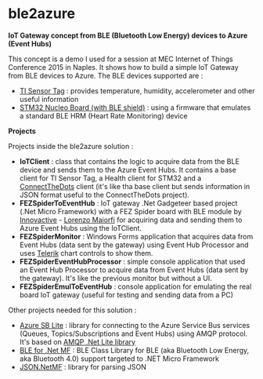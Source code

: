 # ble2azure

**IoT Gateway concept from BLE (Bluetooth Low Energy) devices to Azure (Event Hubs)**

This concept is a demo I used for a session at MEC Internet of Things Conference 2015 in Naples.
It shows how to build a simple IoT Gateway from BLE devices to Azure.
The BLE devices supported are :

* [TI Sensor Tag](http://www.ti.com/ww/en/wireless_connectivity/sensortag/) : provides temperature, humidity, accelerometer and other useful information
* [STM32 Nucleo Board (with BLE shield)](https://developer.mbed.org/teams/ST-Americas-mbed-Team/code/Nucleo_BLE_HeartRate/wiki/Homepage) : using a firmware that emulates a standard BLE HRM (Heart Rate Monitoring) device

**Projects**

Projects inside the ble2azure solution :

* **IoTClient** : class that contains the logic to acquire data from the BLE device and sends them to the Azure Event Hubs. It contains a base client for TI Sensor Tag, a Health client for STM32 and a [ConnectTheDots](https://github.com/MSOpenTech/connectthedots) client (it's like tha base client but sends information in JSON format useful to the ConnectTheDots project).
* **FEZSpiderToEventHub** : IoT gateway .Net Gadgeteer based project (.Net Micro Framework) with a FEZ Spider board with BLE module by [Innovactive](http://www.innovactive.it/) - [Lorenzo Maiorfi](http://mvp.microsoft.com/en-us/mvp/Lorenzo%20Maiorfi-5000212) for acquiring data and sending them to Azure Event Hubs using the IoTClient.
* **FEZSpiderMonitor** : Windows Forms application that acquires data from Event Hubs (data sent by the gateway) using Event Hub Processor and uses [Telerik](http://www.telerik.com/) chart controls to show them.
* **FEZSpiderEventHubProcessor** : simple console application that used an Event Hub Processor to acquire data from Event Hubs (data sent by the gateway). It's like the previous monitor but without a UI.
* **FEZSpiderEmulToEventHub** : console application for emulating the real board IoT gateway (useful for testing and sending data from a PC)

Other projects needed for this solution :

* [Azure SB Lite](http://azuresblite.codeplex.com/) : library for connecting to the Azure Service Bus services (Queues, Topics/Subscriptions and Event Hubs) using AMQP protocol. It's based on [AMQP .Net Lite library](http://amqpnetlite.codeplex.com/)
* [BLE for .Net MF](https://netmfble.codeplex.com/) : BLE Class Library for BLE (aka Bluetooth Low Energy, aka Bluetooth 4.0) support targeted to .NET Micro Framework
* [JSON.NetMF](https://github.com/mweimer/Json.NetMF) : library for parsing JSON
